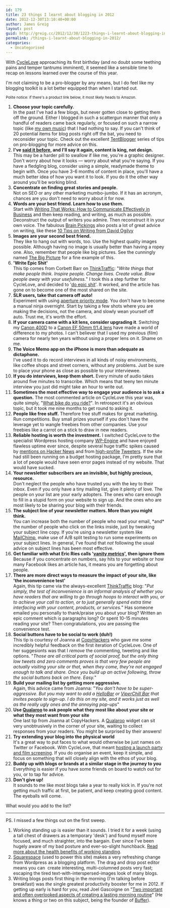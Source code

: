 ```yaml
---
id: 179
title: 23 things I learnt about blogging in 2012
date: 2012-12-30T13:10:40+00:00
author: James Greig
layout: post
guid: http://greig.cc/2012/12/30/1223-things-i-learnt-about-blogging-in-2012/
permalink: /things-i-learnt-about-blogging-in-2012/
categories:
  - Uncategorised
---
```

With <a href="http://www.cyclelove.cc/" data-link-type="external">CycleLove</a> approaching its first birthday (and no doubt some teething pains and temper tantrums imminent), it seemed like a sensible time to recap on lessons learned over the course of this year.

I'm not claiming to be a pro-blogger by any means, but I do feel like my blogging toolkit is a lot better equipped than when I started out.

<small>Polite notice: if there's a product link below, it most likely heads to Amazon.</small>

<ol><li><strong>Choose your topic carefully.</strong><br>In the past I've had a few blogs, but never gotten close to getting them off the ground. Either I blogged in such a scattergun manner that only a handful of readers came back regularly, or focused on such a narrow topic (like <a href="http://www.3stripe.net/" data-link-type="external">my own music</a>) that I had nothing to say. If you can't think of 20 potential items for blog posts right off the bat, you need to reconsider your topic. Check out the excellent <a href="http://tentblogger.com/series/" data-link-type="external">TentBlogger</a>&nbsp;series of tips on pro-blogging for more advice on this.</li><li><strong>I've <a href="http://greig.cc/journal/2012/11/26/how-to-stop-being-a-graphic-designer" data-link-type="external">said it before</a>, and I'll say it again, content is king, not design.<br></strong>This may be a harder pill to swallow if like me, you're a graphic&nbsp;designer. Don't worry about how it looks — worry about what you're saying. If you have a fledgling blog, consider using a simple, readymade theme to begin with. Once you have 3-6 months of content in place, you'll have a much better idea of how you want it to look. If you do it the other way around you'll be working blind.</li><li><strong>Concentrate on finding great stories and people.<br></strong>Not on SEO or any other marketing mumbo-jumbo. If it has an acronym, chances are you don't need to worry about it for now.</li><li><strong>Words are your best friend. Learn how to use them.</strong>&nbsp;<br>Start with&nbsp;<a href="http://www.amazon.co.uk/gp/product/0060956437/ref=as_li_ss_tl?ie=UTF8&amp;tag=cyclelove-21&amp;linkCode=as2&amp;camp=1634&amp;creative=19450&amp;creativeASIN=0060956437">Writing That Works: How to Communicate Effectively in Business</a>&nbsp;and then keep reading, and writing, as much as possible. Deconstruct the output of writers you admire. Then reconstruct it in your own voice. The fabulous&nbsp;<a href="http://www.brainpickings.org/" data-link-type="external">Brain Pickings</a> also posts a lot of great advice on writing, like these&nbsp;<a href="http://www.brainpickings.org/index.php/2012/02/07/david-ogilvy-on-writing/" data-link-type="external">10 Tips on Writing from David Ogilvy</a></li><li><strong>Images are your second best friend.<br></strong>They like to hang out with words, too. Use the highest quality images possible. Although having no image is usually better than having a ropey one. Also, remember that people like big pictures. See the cunningly named&nbsp;<a href="http://www.boston.com/bigpicture/">The Big Picture</a>&nbsp;for a fine example of this.</li><li><strong>'Write Epic Shit'<br></strong>This tip comes from Corbett Barr on <a href="http://thinktraffic.net/write-epic-shit" data-link-type="external">ThinkTraffic</a>: "<em>Write things that make people think. Inspire people. Change lives. Create value. Blow people away with your usefulness.</em>" I took this a step further for CycleLove, and decided to '<a href="http://www.cyclelove.cc/2012/11/why-i-cycled-a-hundred-miles-to-meet-my-first-customer/" data-link-type="external">do epic shit</a>'. It worked, and the article has gone on to become one of the most shared on the site.</li><li><strong>SLR users, take that camera off auto!<br></strong>Experiment with using&nbsp;<a href="http://www.learnslr.com/slr-beginner-guide/digital-slr-learning-guide/av-mode-aperture-priority" data-link-type="external">aperture priority mode</a>. You don't have to become a manual ninja overnight. Start by taking a few shots where you are making the&nbsp;decisions, not the camera, and slowly wean yourself off auto. Trust me, it's worth the effort.</li><li><strong>If your camera came with a kit lens, consider upgrading it</strong>. Switching my&nbsp;<a href="http://www.amazon.co.uk/gp/product/B000IKVOE8/ref=as_li_ss_tl?ie=UTF8&amp;tag=cyclelove-21&amp;linkCode=as2&amp;camp=1634&amp;creative=19450&amp;creativeASIN=B000IKVOE8" data-link-type="external">Canon 400D</a>&nbsp;to&nbsp;a&nbsp;<a href="http://www.amazon.co.uk/gp/product/B00009XVCZ/ref=as_li_ss_tl?ie=UTF8&amp;tag=cyclelove-21&amp;linkCode=as2&amp;camp=1634&amp;creative=19450&amp;creativeASIN=B00009XVCZ" data-link-type="external">Canon EF 50mm f/1.4 lens</a>&nbsp;have made a world of difference to my photos. I can't believer that I used my previous (film) camera for nearly ten years without using a proper lens on it. Shame on me.&nbsp;</li><li><strong>The Voice Memo app on the iPhone is more than adequate as dictaphone.&nbsp;<br></strong>I've used it to do record interviews in all kinds of noisy environments, like coffee shops and street corners, without any problems. Just be sure to place your phone as close as possible to your interviewee.</li><li><strong>If you do interviews, keep them short.</strong>&nbsp;Every minute of audio takes around five minutes to transcribe. Which means that teeny ten minute interview you just did might take an hour to write out.</li><li><strong>Sometimes the most effective way to engage your audience is to ask a question.</strong> The most commented article on CycleLove this year was, quite simply, "<a href="http://www.cyclelove.cc/2012/11/what-bike-do-you-ride/" data-link-type="external">What bike do you ride?</a>". In retrospect it's an obvious topic, but it took me nine months to get round to asking it.&nbsp;</li><li><strong>People like free stuff.</strong> Therefore free stuff makes for great marketing. Run competitions. Buy small prizes yourself if you don't have the leverage yet to wangle freebies from other companies. Use your freebies like a carrot on a stick to draw in new readers.</li><li><strong>Reliable hosting is worth the investment.</strong> I switched CycleLove to the specialist Wordpress hosting company&nbsp;<a href="http://www.shareasale.com/r.cfm?B=394686&amp;U=671335&amp;M=41388&amp;urllink=">WP-Engine</a>&nbsp;and have enjoyed flawless uptime ever since, despite several huge traffic spikes caused by <a href="http://news.ycombinator.com/item?id=4796755" data-link-type="external">mentions on Hacker News</a> and from&nbsp;<a href="https://twitter.com/espiekermann/status/279538230192394240" data-link-type="external">high-profile</a> <a href="https://twitter.com/Topshop/status/282086237832101889" data-link-type="external">Tweeters</a>. If the site had still been running on a budget hosting package, I'm pretty sure that a lot of people would have seen error pages instead of my website. That would have sucked.</li><li><strong>Your newsletter subscribers are an invisible, but highly precious, resource.<br></strong>Don't neglect the people who have trusted you with the key to their inbox. Even if you only have a tiny mailing list, give it plenty of love. The people on your list are your early adopters. The ones who care enough to fill in a stupid form on your website to sign up. And the ones who are most likely to be sharing your blog with their friends.</li><li><strong>The subject line of your newsletter matters. More than you might think.<br></strong>You can increase both the number of people who read your email, *and* the number of people who click on the links inside, just by tweaking your subject line copy. If you're using a newsletter system like <a href="http://eepurl.com/tuaBn" data-link-type="external">MailChimp</a>, make use of A/B split testing to run some experiments on your subject lines. In general, I've found that <em>not</em> following the usual advice on subject lines has been most effective.</li><li><strong>Get familiar with what Eric Ries calls '<a href="http://www.startuplessonslearned.com/2009/12/why-vanity-metrics-are-dangerous.html" data-link-type="external">vanity metrics</a>', then ignore them</strong><br>Because if you concentrate on numbers, say hits to your website or how many Facebook likes an article has, it means you are forgetting about people.</li><li><span><strong>There are more direct ways to measure the impact of your site, like 'the inconvenience test'</strong><br>Again, this tip came via the always-excellent&nbsp;<a href="http://thinktraffic.net/the-inconvenience-test" data-link-type="external">ThinkTraffic</a> blog: "</span><em>Put simply, the test of inconvenience is an informal analysis of whether you have readers that are willing to go through hoops to interact with you, or to achieve your call to action, or to just generally spend extra time interfacing with your content, products, or services.</em>" Has someone emailed you personally to thank/praise you about your blog? Written an epic comment which is paragraphs long? Or spent 10-15 minutes reading your site? Then congratulations, you are passing the convenience test.</li><li><strong>Social buttons have to be social to work (duh!)<br></strong>This tip is courtesy of Joanna at <a href="http://copyhackers.com/" data-link-type="external">CopyHackers</a> who gave me some incredibly helpful feedback on the first iteration of CycleLove. One of her suggesionts was that I <em>remove</em> the commenting, tweeting and like options. "<span></span><em><span>Tho</span><span>se are all critical parts of social proof, but the only thing low tweets and zero comments proves is that very few people are actually visiting your site or that, when they come, they're not engaged enough to talk and share. Once you build up an active following, throw the social buttons back on there. Easy.</span></em><span>"</span><span style="color: rgb(34, 34, 34); font-family: arial, sans-serif; font-size: 13px; letter-spacing: normal; line-height: normal;">&nbsp;</span></li><li><strong>Build your mailing list by getting more aggressive.&nbsp;<br></strong><span>Again, this advice came from Joanna: "<em>You don't have to be super-aggressive. But you may want to add a <a href="http://www.hellobar.com/" data-link-type="external">HelloBar</a>&nbsp;or&nbsp;<a href="http://www.viperchill.com/viperbar/" data-link-type="external">ViperChill Bar</a> that invites people to sign-up. I do this on my site, and it works just as well as the really ugly ones and the annoying pop-ups</em>"</span><span style="color: rgb(34, 34, 34); font-family: arial, sans-serif; font-size: 13px; letter-spacing: normal; line-height: normal;">&nbsp;</span></li><li><strong>Use <a href="https://qualaroo.com" data-link-type="external">Qualaroo</a> to ask people what they most like about your site or what they most want from your site<br></strong>One last tip from Joanna at CopyHackers. A <a href="https://qualaroo.com" data-link-type="external">Qualaroo</a> widget can sit very&nbsp;unobtrusively&nbsp;in the corner of your site, waiting to collect responses from your readers. You might be surprised by their answers!<br></li><li><strong>Try extending your blog into the&nbsp;physical&nbsp;world</strong><br>It's a great way to put faces to what would otherwise be just names on Twitter or Facebook. With CycleLove, that meant <a href="http://www.cyclelove.cc/2012/04/launch-party-recap/" data-link-type="external">hosting a launch party and film screening</a>. If you do organise an event, keep it simple, and focus on something that will&nbsp;closely&nbsp;align with the ethos of your blog.</li><li><strong>Buddy up with blogs or brands at a similar stage in the journey to you</strong><br>Everything is easier if you have some friends on board to watch out for you, or to tap for advice.&nbsp;</li><li><strong>Don't give up!<br></strong>It sounds to me like most blogs take a year to really kick in. If you're not getting much traffic at first, be patient, and keep creating good content. The eyeballs will come.&nbsp;</li></ol><p>What would you add to the list?</p><hr /><p>PS. I missed a few things out on the first sweep.</p><ol><li>Working standing up is easier than it sounds. I tried it for a week (using a tall chest of drawers as a temporary 'desk') and found myself more focused, and much straighter, into the bargain. Ever since I've been hugely aware of my bad posture and ever-so-slight hunchback. <a href="http://www.patrickjohnmccrann.com/blog/self-care/sitting-vs-standing-at-work-why-you-need-to-raise-your-working-game" data-link-type="external">Read more about the health benefits of working standing</a>.</li><li><a href="http://www.squarespace.com/" data-link-type="external">Squarespace</a> (used to power this site) makes a very refreshing change from Wordpress as a blogging platform. The drag and drop post editor means you can &nbsp;create&nbsp;interesting, multi-columned&nbsp;posts very fast; escaping the tired text-with-interspersed-images look of many blogs.</li><li>Writing blogs posts first thing in the morning (I'm talking before breakfast) was <em>the</em> single greatest&nbsp;productivity&nbsp;booster for me in 2012. If getting up early is hard for you, read Joel Gascoigne on "<a href="http://joel.is/post/39304339582/two-important-and-often-overlooked-aspects-of-creating" data-link-type="external">Two important and often overlooked aspects of creating a lasting morning routine</a>" (He knows a thing or two on this subject, being the founder of <a href="https://bufferapp.com/" data-link-type="external">Buffer</a>).</li></ol><p></p><p></p>